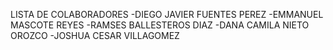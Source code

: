 LISTA DE COLABORADORES
-DIEGO JAVIER FUENTES PEREZ
-EMMANUEL MASCOTE REYES
-RAMSES BALLESTEROS DIAZ
-DANA CAMILA NIETO OROZCO
-JOSHUA CESAR VILLAGOMEZ
